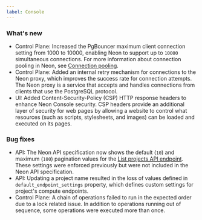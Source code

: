 ```yaml
---
label: Console
---
```


### What's new

- Control Plane: Increased the PgBouncer maximum client connection setting from 1000 to 10000, enabling Neon to support up to `10000` simultaneous connections. For more information about connection pooling in Neon, see [Connection pooling](/docs/connect/connection-pooling).
- Control Plane: Added an internal retry mechanism for connections to the Neon proxy, which improves the success rate for connection attempts. The Neon proxy is a service that accepts and handles connections from clients that use the PostgreSQL protocol.
- UI: Added Content-Security-Policy (CSP) HTTP response headers to enhance Neon Console security. CSP headers provide an additional layer of security for web pages by allowing a website to control what resources (such as scripts, stylesheets, and images) can be loaded and executed on its pages.

### Bug fixes

- API: The Neon API specification now shows the default (`10`) and maximum (`100`) pagination values for the [List projects API endpoint](https://api-docs.neon.tech/reference/listprojects). These settings were enforced previously but were not included in the Neon API specification.
- API: Updating a project name resulted in the loss of values defined in `default_endpoint_settings` property, which defines custom settings for project's compute endpoints.
- Control Plane: A chain of operations failed to run in the expected order due to a lock related issue. In addition to operations running out of sequence, some operations were executed more than once.
